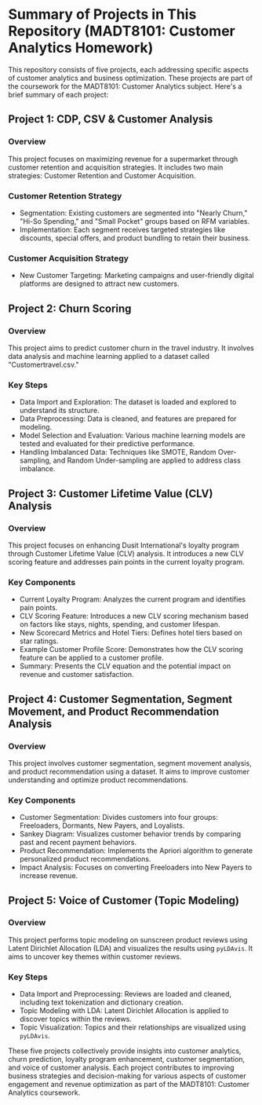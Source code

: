 # Summary of Projects in This Repository (MADT8101: Customer Analytics Homework)

This repository consists of five projects, each addressing specific aspects of customer analytics and business optimization. These projects are part of the coursework for the MADT8101: Customer Analytics subject. Here's a brief summary of each project:

## Project 1: CDP, CSV & Customer Analysis

### Overview
This project focuses on maximizing revenue for a supermarket through customer retention and acquisition strategies. It includes two main strategies: Customer Retention and Customer Acquisition.

### Customer Retention Strategy
- Segmentation: Existing customers are segmented into "Nearly Churn," "Hi-So Spending," and "Small Pocket" groups based on RFM variables.
- Implementation: Each segment receives targeted strategies like discounts, special offers, and product bundling to retain their business.

### Customer Acquisition Strategy
- New Customer Targeting: Marketing campaigns and user-friendly digital platforms are designed to attract new customers.

## Project 2: Churn Scoring

### Overview
This project aims to predict customer churn in the travel industry. It involves data analysis and machine learning applied to a dataset called "Customertravel.csv."

### Key Steps
- Data Import and Exploration: The dataset is loaded and explored to understand its structure.
- Data Preprocessing: Data is cleaned, and features are prepared for modeling.
- Model Selection and Evaluation: Various machine learning models are tested and evaluated for their predictive performance.
- Handling Imbalanced Data: Techniques like SMOTE, Random Over-sampling, and Random Under-sampling are applied to address class imbalance.

## Project 3: Customer Lifetime Value (CLV) Analysis

### Overview
This project focuses on enhancing Dusit International's loyalty program through Customer Lifetime Value (CLV) analysis. It introduces a new CLV scoring feature and addresses pain points in the current loyalty program.

### Key Components
- Current Loyalty Program: Analyzes the current program and identifies pain points.
- CLV Scoring Feature: Introduces a new CLV scoring mechanism based on factors like stays, nights, spending, and customer lifespan.
- New Scorecard Metrics and Hotel Tiers: Defines hotel tiers based on star ratings.
- Example Customer Profile Score: Demonstrates how the CLV scoring feature can be applied to a customer profile.
- Summary: Presents the CLV equation and the potential impact on revenue and customer satisfaction.

## Project 4: Customer Segmentation, Segment Movement, and Product Recommendation Analysis

### Overview
This project involves customer segmentation, segment movement analysis, and product recommendation using a dataset. It aims to improve customer understanding and optimize product recommendations.

### Key Components
- Customer Segmentation: Divides customers into four groups: Freeloaders, Dormants, New Payers, and Loyalists.
- Sankey Diagram: Visualizes customer behavior trends by comparing past and recent payment behaviors.
- Product Recommendation: Implements the Apriori algorithm to generate personalized product recommendations.
- Impact Analysis: Focuses on converting Freeloaders into New Payers to increase revenue.

## Project 5: Voice of Customer (Topic Modeling)

### Overview
This project performs topic modeling on sunscreen product reviews using Latent Dirichlet Allocation (LDA) and visualizes the results using `pyLDAvis`. It aims to uncover key themes within customer reviews.

### Key Steps
- Data Import and Preprocessing: Reviews are loaded and cleaned, including text tokenization and dictionary creation.
- Topic Modeling with LDA: Latent Dirichlet Allocation is applied to discover topics within the reviews.
- Topic Visualization: Topics and their relationships are visualized using `pyLDAvis`.

These five projects collectively provide insights into customer analytics, churn prediction, loyalty program enhancement, customer segmentation, and voice of customer analysis. Each project contributes to improving business strategies and decision-making for various aspects of customer engagement and revenue optimization as part of the MADT8101: Customer Analytics coursework.
